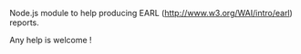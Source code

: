Node.js module to help producing EARL (http://www.w3.org/WAI/intro/earl) reports.


Any help is welcome !